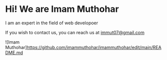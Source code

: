 <h1>Hi! We are Imam Muthohar </h1>

I am an expert in the field of web developoer

If you wish to contact us, you can reach us at immut07@gmail.com

![Imam Muthohar]https://github.com/imammuthohar/imammuthohar/edit/main/README.md

